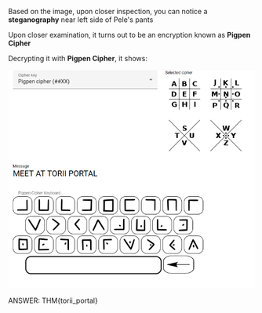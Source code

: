 Based on the image, upon closer inspection, you can notice a **steganography**  near left side of Pele's pants

Upon closer examination, it turns out to be an encryption known as **Pigpen Cipher**

Decrypting it with **Pigpen Cipher**, it shows:

![alt text](4_PigpenCipher.png)

ANSWER: THM{torii_portal}